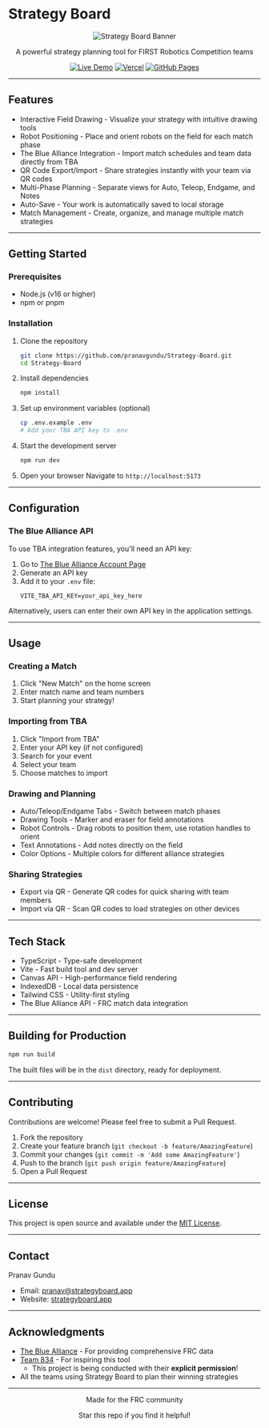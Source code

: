 # Strategy Board

<div align="center">

![Strategy Board Banner](https://github.com/user-attachments/assets/bb049aef-19a5-44c0-8b29-64799408ee6a)

A powerful strategy planning tool for FIRST Robotics Competition teams

[![Live Demo](https://img.shields.io/badge/demo-strategyboard.app-blue?style=for-the-badge)](https://strategyboard.app)
[![Vercel](https://img.shields.io/badge/vercel-deployment-black?style=for-the-badge&logo=vercel)](https://strategyboard.vercel.app)
[![GitHub Pages](https://img.shields.io/badge/github-pages-green?style=for-the-badge&logo=github)](https://pranavgundu.github.io/Strategy-Board)

</div>

---

## Features

- Interactive Field Drawing - Visualize your strategy with intuitive drawing tools
- Robot Positioning - Place and orient robots on the field for each match phase
- The Blue Alliance Integration - Import match schedules and team data directly from TBA
- QR Code Export/Import - Share strategies instantly with your team via QR codes
- Multi-Phase Planning - Separate views for Auto, Teleop, Endgame, and Notes
- Auto-Save - Your work is automatically saved to local storage
- Match Management - Create, organize, and manage multiple match strategies

---

## Getting Started

### Prerequisites

- Node.js (v16 or higher)
- npm or pnpm

### Installation

1. Clone the repository
   ```bash
   git clone https://github.com/pranavgundu/Strategy-Board.git
   cd Strategy-Board
   ```

2. Install dependencies
   ```bash
   npm install
   ```

3. Set up environment variables (optional)
   ```bash
   cp .env.example .env
   # Add your TBA API key to .env
   ```

4. Start the development server
   ```bash
   npm run dev
   ```

5. Open your browser
   Navigate to `http://localhost:5173`

---

## Configuration

### The Blue Alliance API

To use TBA integration features, you'll need an API key:

1. Go to [The Blue Alliance Account Page](https://www.thebluealliance.com/account)
2. Generate an API key
3. Add it to your `.env` file:
   ```
   VITE_TBA_API_KEY=your_api_key_here
   ```

Alternatively, users can enter their own API key in the application settings.

---

## Usage

### Creating a Match

1. Click "New Match" on the home screen
2. Enter match name and team numbers
3. Start planning your strategy!

### Importing from TBA

1. Click "Import from TBA"
2. Enter your API key (if not configured)
3. Search for your event
4. Select your team
5. Choose matches to import

### Drawing and Planning

- Auto/Teleop/Endgame Tabs - Switch between match phases
- Drawing Tools - Marker and eraser for field annotations
- Robot Controls - Drag robots to position them, use rotation handles to orient
- Text Annotations - Add notes directly on the field
- Color Options - Multiple colors for different alliance strategies

### Sharing Strategies

- Export via QR - Generate QR codes for quick sharing with team members
- Import via QR - Scan QR codes to load strategies on other devices

---

## Tech Stack

- TypeScript - Type-safe development
- Vite - Fast build tool and dev server
- Canvas API - High-performance field rendering
- IndexedDB - Local data persistence
- Tailwind CSS - Utility-first styling
- The Blue Alliance API - FRC match data integration

---

## Building for Production

```bash
npm run build
```

The built files will be in the `dist` directory, ready for deployment.

---

## Contributing

Contributions are welcome! Please feel free to submit a Pull Request.

1. Fork the repository
2. Create your feature branch (`git checkout -b feature/AmazingFeature`)
3. Commit your changes (`git commit -m 'Add some AmazingFeature'`)
4. Push to the branch (`git push origin feature/AmazingFeature`)
5. Open a Pull Request

---

## License

This project is open source and available under the [MIT License](LICENSE).

---

## Contact

Pranav Gundu

- Email: [pranav@strategyboard.app](mailto:pranav@strategyboard.app)
- Website: [strategyboard.app](https://strategyboard.app)

---

## Acknowledgments

- [The Blue Alliance](https://www.thebluealliance.com) - For providing comprehensive FRC data
- [Team 834](https://www.team834.org/about/) - For inspiring this tool
  - This project is being conducted with their **explicit permission**!
- All the teams using Strategy Board to plan their winning strategies

---

<div align="center">

Made for the FRC community

Star this repo if you find it helpful!

</div>